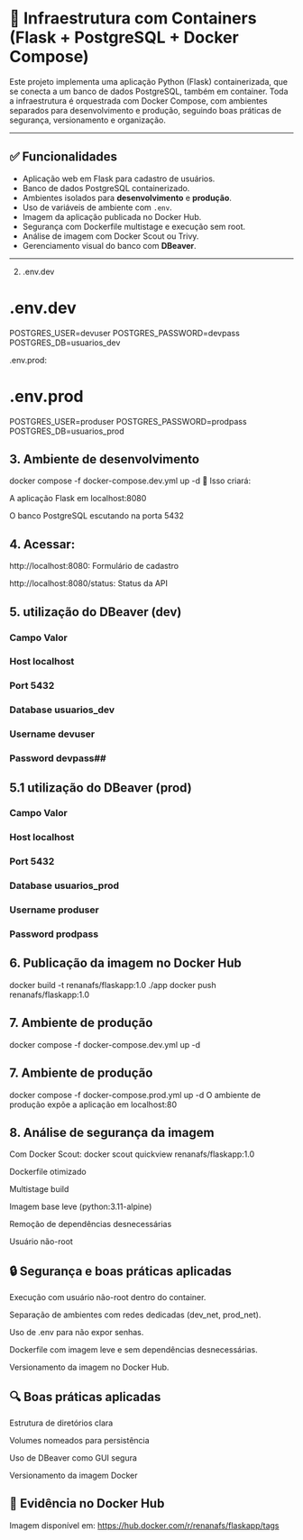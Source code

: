 # 🐳 Infraestrutura com Containers (Flask + PostgreSQL + Docker Compose)

Este projeto implementa uma aplicação Python (Flask) containerizada, que se conecta a um banco de dados PostgreSQL, também em container. Toda a infraestrutura é orquestrada com Docker Compose, com ambientes separados para desenvolvimento e produção, seguindo boas práticas de segurança, versionamento e organização.

---

## ✅ Funcionalidades

- Aplicação web em Flask para cadastro de usuários.
- Banco de dados PostgreSQL containerizado.
- Ambientes isolados para **desenvolvimento** e **produção**.
- Uso de variáveis de ambiente com `.env`.
- Imagem da aplicação publicada no Docker Hub.
- Segurança com Dockerfile multistage e execução sem root.
- Análise de imagem com Docker Scout ou Trivy.
- Gerenciamento visual do banco com **DBeaver**.

---

2. .env.dev

# .env.dev
POSTGRES_USER=devuser
POSTGRES_PASSWORD=devpass
POSTGRES_DB=usuarios_dev

.env.prod:

# .env.prod
POSTGRES_USER=produser
POSTGRES_PASSWORD=prodpass
POSTGRES_DB=usuarios_prod

## 3. Ambiente de desenvolvimento

docker compose -f docker-compose.dev.yml up -d
📌 Isso criará:

A aplicação Flask em localhost:8080

O banco PostgreSQL escutando na porta 5432

## 4. Acessar:

http://localhost:8080: Formulário de cadastro

http://localhost:8080/status: Status da API

## 5. utilização do DBeaver (dev)

### Campo	Valor
### Host	localhost
### Port	5432
### Database	usuarios_dev
### Username	devuser
### Password	devpass## 

## 5.1 utilização do DBeaver (prod)

### Campo	Valor
### Host	localhost
### Port	5432
### Database	usuarios_prod
### Username	produser
### Password	prodpass

## 6. Publicação da imagem no Docker Hub

docker build -t renanafs/flaskapp:1.0 ./app
docker push renanafs/flaskapp:1.0

## 7. Ambiente de produção

docker compose -f docker-compose.dev.yml up -d

## 7. Ambiente de produção

docker compose -f docker-compose.prod.yml up -d
O ambiente de produção expõe a aplicação em localhost:80

## 8. Análise de segurança da imagem

Com Docker Scout:
docker scout quickview renanafs/flaskapp:1.0

Dockerfile otimizado

Multistage build

Imagem base leve (python:3.11-alpine)

Remoção de dependências desnecessárias

Usuário não-root

## 🔒 Segurança e boas práticas aplicadas

Execução com usuário não-root dentro do container.

Separação de ambientes com redes dedicadas (dev_net, prod_net).

Uso de .env para não expor senhas.

Dockerfile com imagem leve e sem dependências desnecessárias.

Versionamento da imagem no Docker Hub.

## 🔍 Boas práticas aplicadas

Estrutura de diretórios clara

Volumes nomeados para persistência

Uso de DBeaver como GUI segura

Versionamento da imagem Docker

## 📸 Evidência no Docker Hub
Imagem disponível em: https://hub.docker.com/r/renanafs/flaskapp/tags

